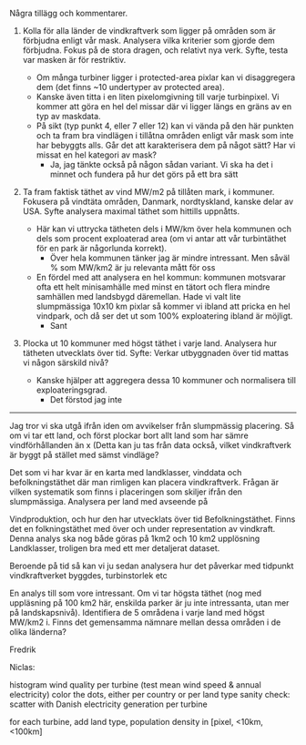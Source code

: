 Några tillägg och kommentarer.
 
1. Kolla för alla länder de vindkraftverk som ligger på områden som är förbjudna enligt vår mask. Analysera vilka kriterier som gjorde dem förbjudna. Fokus på de stora dragen, och relativt nya verk. Syfte, testa var masken är för restriktiv.
    * Om många turbiner ligger i protected-area pixlar kan vi disaggregera dem (det finns ~10 undertyper av protected area).
    * Kanske även titta i en liten pixelomgivning till varje turbinpixel. Vi kommer att göra en hel del missar där vi ligger längs en gräns av en typ av maskdata.
    * På sikt (typ punkt 4, eller 7 eller 12) kan vi vända på den här punkten och ta fram bra vindlägen i tillåtna områden enligt vår mask som inte har bebyggts alls. Går det att karakterisera dem på något sätt? Har vi missat en hel kategori av mask?  
        - Ja, jag tänkte också på någon sådan variant. Vi ska ha det i minnet och fundera på hur det görs på ett bra sätt
 
2. Ta fram faktisk täthet av vind MW/m2 på tillåten mark, i kommuner. Fokusera på vindtäta områden, Danmark, nordtyskland, kanske delar av USA. Syfte analysera maximal täthet som hittills uppnåtts.
    * Här kan vi uttrycka tätheten dels i MW/km över hela kommunen och dels som procent exploaterad area (om vi antar att vår turbintäthet för en park är någorlunda korrekt).
        - Över hela kommunen tänker jag är mindre intressant. Men såväl % som MW/km2 är ju relevanta mått för oss
    * En fördel med att analysera en hel kommun: kommunen motsvarar ofta ett helt minisamhälle med minst en tätort och flera mindre samhällen med landsbygd däremellan. Hade vi valt lite slumpmässiga 10x10 km pixlar så kommer vi ibland att pricka en hel vindpark, och då ser det ut som 100% exploatering ibland är möjligt.
        - Sant

3. Plocka ut 10 kommuner med högst täthet i varje land. Analysera hur tätheten utvecklats över tid. Syfte: Verkar utbyggnaden över tid mattas vi någon särskild nivå?
    * Kanske hjälper att aggregera dessa 10 kommuner och normalisera till exploateringsgrad. 
        - Det förstod jag inte


-------------------

Jag tror vi ska utgå ifrån iden om avvikelser från slumpmässig placering. Så om vi tar ett land, och först plockar bort allt land som har sämre vindförhållanden än x (Detta kan ju tas från data också, vilket vindkraftverk är byggt på stället med sämst vindläge?

Det som vi har kvar är en karta med landklasser, vinddata och befolkningstäthet där man rimligen kan placera vindkraftverk. Frågan är vilken systematik som finns i placeringen som skiljer ifrån den slumpmässiga. Analysera per land med avseende på

Vindproduktion, och hur den har utvecklats över tid
Befolkningstäthet. Finns det en folkningstäthet med över och under representation av vindkraft. Denna analys ska nog både göras på 1km2 och 10 km2 upplösning
Landklasser, troligen bra med ett mer detaljerat dataset.
 
Beroende på tid så kan vi ju sedan analysera hur det påverkar med tidpunkt vindkraftverket byggdes, turbinstorlek etc

En analys till som vore intressant. Om vi tar högsta täthet (nog med uppläsning på 100 km2 här, enskilda parker är ju inte intressanta, utan mer på landskapsnivå). Identifiera de 5 områdena i varje land med högst MW/km2 i. Finns det gemensamma nämnare mellan dessa områden i de olika länderna?

Fredrik



Niclas:

histogram wind quality per turbine (test mean wind speed & annual electricity)
color the dots, either per country or per land type
sanity check: scatter with Danish electricity generation per turbine

for each turbine, add land type, population density in [pixel, <10km, <100km]
 
